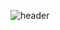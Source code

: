 ![header](https://capsule-render.vercel.app/api?type=rounded&height=300&color=linear-gradient(to%20right,%20%232bc0e4,%20%23eaecc6)&text=seunghyun's%20github&fontColor=FFFFFF)

<!--
**1winhyun/1winhyun** is a ✨ _special_ ✨ repository because its `README.md` (this file) appears on your GitHub profile.

Here are some ideas to get you started:

- 🔭 I’m currently working on ...
- 🌱 I’m currently learning ...
- 👯 I’m looking to collaborate on ...
- 🤔 I’m looking for help with ...
- 💬 Ask me about ...
- 📫 How to reach me: ...
- 😄 Pronouns: ...
- ⚡ Fun fact: ...
-->
